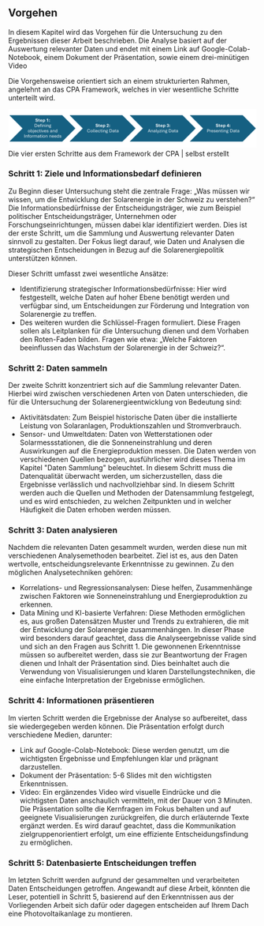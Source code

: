 ## Vorgehen
In diesem Kapitel wird das Vorgehen für die Untersuchung zu den Ergebnissen dieser Arbeit beschrieben. Die Analyse basiert auf der Auswertung relevanter Daten und endet mit einem Link auf Google-Colab-Notebook, einem Dokument der Präsentation, sowie einem drei-minütigen Video 

Die Vorgehensweise orientiert sich an einem strukturierten Rahmen, angelehnt an das CPA Framework, welches in vier wesentliche Schritte unterteilt wird. 

<div class="center-image">
    <img src="assets/images/CPA - Steps.png">
    <div class="image-label">Die vier ersten Schritte aus dem Framework der CPA | selbst erstellt</div>
</div>

### Schritt 1: Ziele und Informationsbedarf definieren
Zu Beginn dieser Untersuchung steht die zentrale Frage: „Was müssen wir wissen, um die Entwicklung der Solarenergie in der Schweiz zu verstehen?“ Die Informationsbedürfnisse der Entscheidungsträger, wie zum Beispiel politischer Entscheidungsträger, Unternehmen oder Forschungseinrichtungen, müssen dabei klar identifiziert werden. Dies ist der erste Schritt, um die Sammlung und Auswertung relevanter Daten sinnvoll zu gestalten. Der Fokus liegt darauf, wie Daten und Analysen die strategischen Entscheidungen in Bezug auf die Solarenergiepolitik unterstützen können. 

Dieser Schritt umfasst zwei wesentliche Ansätze: 
- Identifizierung strategischer Informationsbedürfnisse: Hier wird festgestellt, welche Daten auf hoher Ebene benötigt werden und verfügbar sind, um Entscheidungen zur Förderung und Integration von Solarenergie zu treffen. 
- Des weiteren wurden die Schlüssel-Fragen formuliert. Diese Fragen sollen als Leitplanken für die Untersuchung dienen und dem Vorhaben den Roten-Faden bilden. Fragen wie etwa: „Welche Faktoren beeinflussen das Wachstum der Solarenergie in der Schweiz?“. 

### Schritt 2: Daten sammeln
Der zweite Schritt konzentriert sich auf die Sammlung relevanter Daten. Hierbei wird zwischen verschiedenen Arten von Daten unterschieden, die für die Untersuchung der Solarenergieentwicklung von Bedeutung sind: 
- Aktivitätsdaten: Zum Beispiel historische Daten über die installierte Leistung von Solaranlagen, Produktionszahlen und Stromverbrauch. 
- Sensor- und Umweltdaten: Daten von Wetterstationen oder Solarmessstationen, die die Sonneneinstrahlung und deren Auswirkungen auf die Energieproduktion messen. 
Die Daten werden von verschiedenen Quellen bezogen, ausführlicher wird dieses Thema im Kapitel "Daten Sammlung" beleuchtet. In diesem Schritt muss die Datenqualität überwacht werden, um sicherzustellen, dass die Ergebnisse verlässlich und nachvollziehbar sind. In diesem Schritt werden auch die Quellen und Methoden der Datensammlung festgelegt, und es wird entschieden, zu welchen Zeitpunkten und in welcher Häufigkeit die Daten erhoben werden müssen. 

### Schritt 3: Daten analysieren
Nachdem die relevanten Daten gesammelt wurden, werden diese nun mit verschiedenen Analysemethoden bearbeitet. Ziel ist es, aus den Daten wertvolle, entscheidungsrelevante Erkenntnisse zu gewinnen. Zu den möglichen Analysetechniken gehören: 
- Korrelations- und Regressionsanalysen: Diese helfen, Zusammenhänge zwischen Faktoren wie Sonneneinstrahlung und Energieproduktion zu erkennen. 
- Data Mining und KI-basierte Verfahren: Diese Methoden ermöglichen es, aus großen Datensätzen Muster und Trends zu extrahieren, die mit der Entwicklung der Solarenergie zusammenhängen. 
In dieser Phase wird besonders darauf geachtet, dass die Analyseergebnisse valide sind und sich an den Fragen aus Schritt 1. Die gewonnenen Erkenntnisse müssen so aufbereitet werden, dass sie zur Beantwortung der Fragen dienen und Inhalt der Präsentation sind. Dies beinhaltet auch die Verwendung von Visualisierungen und klaren Darstellungstechniken, die eine einfache Interpretation der Ergebnisse ermöglichen. 

### Schritt 4: Informationen präsentieren
Im vierten Schritt werden die Ergebnisse der Analyse so aufbereitet, dass sie wiedergegeben werden können. Die Präsentation erfolgt durch verschiedene Medien, darunter: 
- Link auf Google-Colab-Notebook: Diese werden genutzt, um die wichtigsten Ergebnisse und Empfehlungen klar und prägnant darzustellen. 
- Dokument der Präsentation: 5-6 Slides mit den wichtigsten Erkenntnissen. 
- Video: Ein ergänzendes Video wird visuelle Eindrücke und die wichtigsten Daten anschaulich vermitteln, mit der Dauer von 3 Minuten. 
Die Präsentation sollte die Kernfragen im Fokus behalten und auf geeignete Visualisierungen zurückgreifen, die durch erläuternde Texte ergänzt werden. Es wird darauf geachtet, dass die Kommunikation zielgruppenorientiert erfolgt, um eine effiziente Entscheidungsfindung zu ermöglichen.

### Schritt 5: Datenbasierte Entscheidungen treffen
Im letzten Schritt werden aufgrund der gesammelten und verarbeiteten Daten Entscheidungen getroffen. Angewandt auf diese Arbeit, könnten die Leser, potentiell in Schritt 5, basierend auf den Erkenntnissen aus der Vorliegenden Arbeit sich dafür oder dagegen entscheiden auf Ihrem Dach eine Photovoltaikanlage zu montieren.

